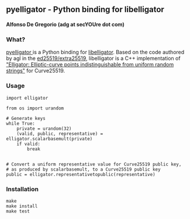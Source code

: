 ## pyelligator - Python binding for libelligator
#### Alfonso De Gregorio (adg at secYOUre dot com)

### What?

[pyelligator ](https://github.com/secYOUre/pyelligator) is a Python 
binding for [libelligator](https://github.com/Yawning/libelligator).
Based on the code authored by agl in the [ed25519/extra25519](https://github.com/agl/ed25519), libelligator is a C++ implementation of ["Elligator: Elliptic-curve points indistinguishable from uniform random strings"](http://elligator.cr.yp.to/elligator-20130828.pdf) for Curve25519.  

### Usage

    import elligator

    from os import urandom

    # Generate keys
    while True:
        private = urandom(32)
        (valid, public, representative) = elligator.scalarbasemult(private)
        if valid:
            break


    # Convert a uniform representative value for Curve25519 public key, 
    # as produced by scalarbasemult, to a Curve25519 public key
    public = elligator.representativetopublic(representative)


### Installation

    make
    make install
    make test
